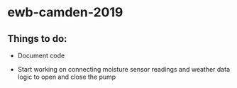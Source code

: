 # ewb-camden-2019

## Things to do:

* Document code

* Start working on connecting moisture sensor readings and weather data logic to open and close the pump
